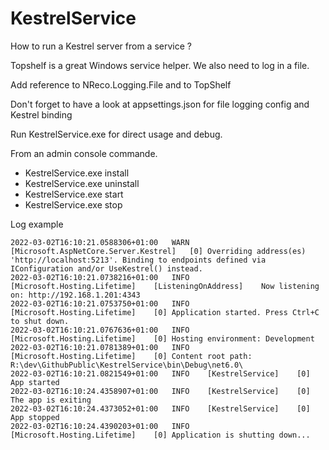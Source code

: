 # KestrelService

How to run a Kestrel server from a service ?

Topshelf is a great Windows service helper. We also need to log in a file.

Add reference to NReco.Logging.File and to TopShelf

Don't forget to have a look at appsettings.json for file logging config and Kestrel binding

Run KestrelService.exe for direct usage and debug.

From an admin console commande.

* KestrelService.exe install
* KestrelService.exe uninstall
* KestrelService.exe start
* KestrelService.exe stop

Log example

````2022-03-02T16:10:20.8963783+01:00	INFO	[KestrelService]	[0]	App version a.b.c.d
2022-03-02T16:10:21.0588306+01:00	WARN	[Microsoft.AspNetCore.Server.Kestrel]	[0]	Overriding address(es) 'http://localhost:5213'. Binding to endpoints defined via IConfiguration and/or UseKestrel() instead.
2022-03-02T16:10:21.0738216+01:00	INFO	[Microsoft.Hosting.Lifetime]	[ListeningOnAddress]	Now listening on: http://192.168.1.201:4343
2022-03-02T16:10:21.0753750+01:00	INFO	[Microsoft.Hosting.Lifetime]	[0]	Application started. Press Ctrl+C to shut down.
2022-03-02T16:10:21.0767636+01:00	INFO	[Microsoft.Hosting.Lifetime]	[0]	Hosting environment: Development
2022-03-02T16:10:21.0781389+01:00	INFO	[Microsoft.Hosting.Lifetime]	[0]	Content root path: R:\dev\GithubPublic\KestrelService\bin\Debug\net6.0\
2022-03-02T16:10:21.0821549+01:00	INFO	[KestrelService]	[0]	App started
2022-03-02T16:10:24.4358907+01:00	INFO	[KestrelService]	[0]	The app is exiting
2022-03-02T16:10:24.4373052+01:00	INFO	[KestrelService]	[0]	App stopped
2022-03-02T16:10:24.4390203+01:00	INFO	[Microsoft.Hosting.Lifetime]	[0]	Application is shutting down...
